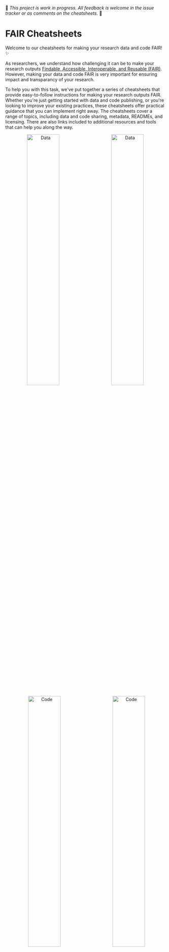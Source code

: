🌟 *This project is work in progress. All feedback is welcome in the issue tracker or as comments on the cheatsheets.* 🌟 

# FAIR Cheatsheets

Welcome to our cheatsheets for making your research data and code FAIR! :sparkles:

As researchers, we understand how challenging it can be to make your research outputs [Findable, Accessible, Interoperable, and Reusable (FAIR)](https://en.wikipedia.org/wiki/FAIR_data). However, making your data and code FAIR is very important for ensuring impact and transparancy of your research.

To help you with this task, we've put together a series of cheatsheets that provide easy-to-follow instructions for making your research outputs FAIR. Whether you're just getting started with data and code publishing, or you're looking to improve your existing practices, these cheatsheets offer practical guidance that you can implement right away. The cheatsheets cover a range of topics, including data and code sharing, metadata, READMEs, and licensing. There are also links included to additional resources and tools that can help you along the way.

<p align="center">
  <a href="FAIR Data Cheatsheet UU.pdf">
  <img alt="Data" src="https://github-production-user-asset-6210df.s3.amazonaws.com/12981139/243691058-fbd5c6ad-fc38-4d06-85ce-3ecd5d8ea8a4.png" width="45%"></a>&nbsp; &nbsp; &nbsp; &nbsp;  
  <a href="FAIR Data Cheatsheet UU.pdf"><img alt="Data" src="https://github-production-user-asset-6210df.s3.amazonaws.com/12981139/243691072-200b02c7-6592-4866-91df-8d0f16b1e2ae.png" width="45%"></a>
</p>
<p align="center"> 
  <a href="FAIR Code Cheatsheet UU.pdf">
  <img alt="Code" src="https://github-production-user-asset-6210df.s3.amazonaws.com/12981139/243691095-3ae71929-4824-45e3-8eb5-5efce2ae4916.png" width="45%"></a>&nbsp; &nbsp; &nbsp; &nbsp;  
  <a href="FAIR Code Cheatsheet UU.pdf"><img alt="Code" src="https://github-production-user-asset-6210df.s3.amazonaws.com/12981139/243691111-d6185249-3e89-48a3-a0ea-b95fa2ccddf3.png" width="45%"></a>
</p>

## Contributions are welcome! :star:

In order to advance this project of the FAIR cheat sheets, your contributions are very much appreciated. :raised_hands: Possible ways get yourself involved are:

### Contribute to data or code cheatsheet :pencil:

- Add or improve FAIR "actions"
- Textual improvements
- Add references

### Create a new FAIR cheatsheet using the template :page_facing_up:

- Create a FAIR cheatsheet for your specific output based on this template
- Make topic specific cheatsheets

Use this template to get yourself started:

<p align="center">
  <img alt="Template" src="https://user-images.githubusercontent.com/128072114/235348909-19ae1d18-1a79-498b-aca5-6e92cbb47c64.png" width="25%">&nbsp; &nbsp; &nbsp; &nbsp;
  <img alt="Template" src="https://user-images.githubusercontent.com/128072114/235349097-ee874dbf-0025-46a2-b290-c787fb43eef3.png" width="25%">
</p>

For a more indepth guide on how to contribute visit the [contributing.md](https://github.com/UtrechtUniversity/FAIR-Cheatsheets/blob/main/CONTRIBUTING.md) on this github page
